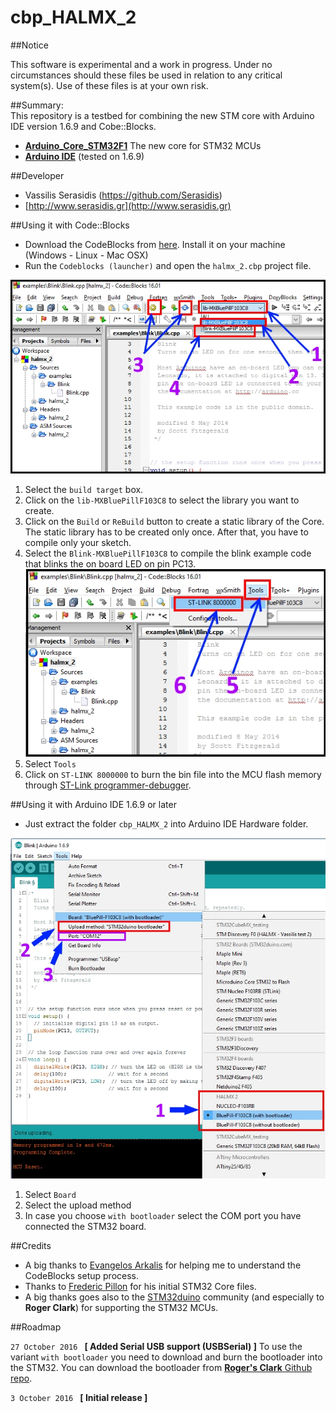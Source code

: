 cbp_HALMX_2 
=============  

##Notice

This software is experimental and a work in progress.
Under no circumstances should these files be used in relation to any critical system(s).
Use of these files is at your own risk.


##Summary:  
This repository is a testbed for combining the new STM core with Arduino IDE version 1.6.9 and Cobe::Blocks. 


- [**Arduino_Core_STM32F1**](https://github.com/stm32duino/Arduino_Core_STM32F1) The new core for STM32 MCUs 
- [**Arduino IDE**](https://www.arduino.cc/en/Main/Software) (tested on 1.6.9)

##Developer
- Vassilis Serasidis (https://github.com/Serasidis)
- [http://www.serasidis.gr](http://www.serasidis.gr)

##Using it with Code::Blocks
- Download the CodeBlocks from [here](http://www.codeblocks.org/). Install it on your machine (Windows - Linux - Mac OSX)  
- Run the `Codeblocks (launcher)` and open the `halmx_2.cbp` project file.

![](https://github.com/Serasidis/cbp_HALMX_2/blob/master/images/codeblocks.jpg)

1. Select the `build target` box.
2. Click on the `lib-MXBluePillF103C8` to select the library you want to create.
3. Click on the `Build` or `ReBuild` button to create a static library of the Core. The static library has to be created only once. After that, you have to compile only your sketch.   
4. Select the `Blink-MXBluePillF103C8` to compile the blink example code that blinks the on board LED on pin PC13.
![](https://github.com/Serasidis/cbp_HALMX_2/blob/master/images/codeblocks_stlink.jpg)
 6. Select `Tools`
 7. Click on `ST-LINK 8000000` to burn the bin file into the MCU flash memory through [ST-Link programmer-debugger](http://www.ebay.com/sch/i.html?_sacat=0&_nkw=st-link%2Fv2&_frs=1).

##Using it with Arduino IDE 1.6.9 or later
- Just extract the folder `cbp_HALMX_2` into Arduino IDE Hardware folder.

![](https://github.com/Serasidis/cbp_HALMX_2/blob/master/images/arduino_ide.jpg) 

1. Select `Board`
2. Select the upload method
3. In case you choose `with bootloader` select the COM port you have connected the STM32 board.

##Credits
- A big thanks to [Evangelos Arkalis](https://github.com/evark) for helping me to understand the CodeBlocks setup process.
- Thanks to [Frederic Pillon](https://github.com/fpistm) for his initial STM32 Core files.
- A big thanks goes also to the [STM32duino](http://www.stm32duino.com) community (and especially to **Roger Clark**) for supporting the STM32 MCUs.


##Roadmap


`27 October 2016 ` **[ Added Serial USB support (USBSerial) ]** 
To use the variant `with bootloader` you need to download and burn the bootloader into the STM32.
You can download the bootloader from [**Roger's Clark** Github repo](https://github.com/rogerclarkmelbourne/STM32duino-bootloader).

`3 October 2016 ` **[ Initial release ]** 

